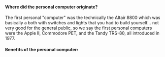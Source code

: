 #### Where did the personal computer originate?

The first personal "computer" was the technically the Altair 8800 which was basically a both with switches and lights that you had to build yourself... not very good for the general public, so we say the first personal computers were the Apple II, Commodore PET, and the Tandy TRS-80, all introduced in 1977.

#### Benefits of the personal computer:
